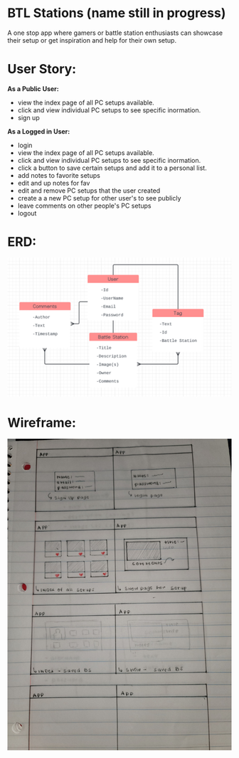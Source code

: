 # BTL Stations (name still in progress)

A one stop app where gamers or battle station enthusiasts can showcase their setup or get inspiration and help for their own setup.


# User Story:
**As a Public User:**
- view the index page of all PC setups available.
- click and view individual PC setups to see specific inormation.
- sign up

**As a Logged in User:**
- login
- view the index page of all PC setups available.
- click and view individual PC setups to see specific inormation.
- click a button to save certain setups and add it to a personal list.
- add notes to favorite setups
- edit and up notes for fav
- edit and remove PC setups that the user created
- create a a new PC setup for other user's to see publicly
- leave comments on other people's PC setups
- logout

# ERD: 
![layout](img/ERDp4.png)
# Wireframe:
![layout](img/WRFMp4.jpg)